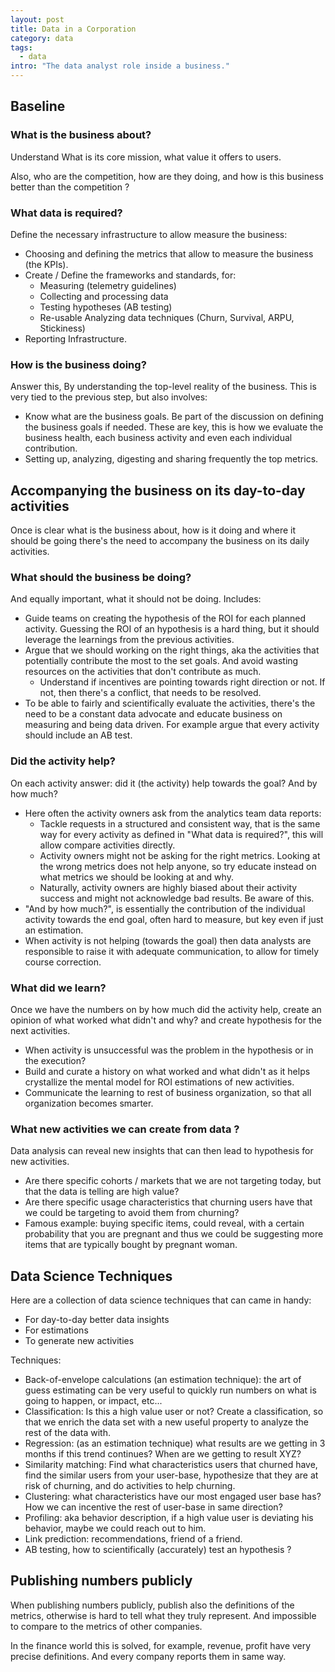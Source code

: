 ```yaml
---
layout: post
title: Data in a Corporation
category: data
tags:
  - data
intro: "The data analyst role inside a business."
---
```


## Baseline


### What is the business about?

Understand What is its core mission, what value it offers to users.

Also, who are the competition, how are they doing, and how is this business better than the competition ?


### What data is required?

Define the necessary infrastructure to allow measure the business:

- Choosing and defining the metrics that allow to measure the business (the KPIs).
- Create / Define the frameworks and standards, for:
   - Measuring (telemetry guidelines)
   - Collecting and processing data
   - Testing hypotheses (AB testing)
   - Re-usable Analyzing data techniques (Churn, Survival, ARPU, Stickiness)
- Reporting Infrastructure.


### How is the business doing?

 Answer this, By understanding the top-level reality of the business. This is very tied to the previous step, but also involves:

- Know what are the business goals. Be part of the discussion on defining the business goals if needed. These are key, this is how we evaluate the business health, each business activity and even each individual contribution.
- Setting up, analyzing, digesting and sharing frequently the top metrics.






## Accompanying the business on its day-to-day activities

Once is clear what is the business about, how is it doing and where it should be going there's the need to accompany the business on its daily activities.

### What should the business be doing?

And equally important, what it should not be doing. Includes:

- Guide teams on creating the hypothesis of the ROI for each planned activity. Guessing the ROI of an hypothesis is a hard thing, but it should leverage the learnings from the previous activities.
- Argue that we should working on the right things, aka the activities that potentially contribute the most to the set goals. And avoid wasting resources on the activities that don't contribute as much.
   - Understand if incentives are pointing towards right direction or not. If not, then there's a conflict, that needs to be resolved.
- To be able to fairly and scientifically evaluate the activities, there's the need to be a constant data advocate and educate business on measuring and being data driven. For example argue that every activity should include an AB test.



### Did the activity help?

On each activity answer: did it (the activity) help towards the goal? And by how much?

- Here often the activity owners ask from the analytics team data reports:
  - Tackle requests in a structured and consistent way, that is the same way for every activity as defined in "What data is required?", this will allow compare activities directly.
  - Activity owners might not be asking for the right metrics. Looking at the wrong metrics does not help anyone, so try educate instead on what metrics we should be looking at and why.
  - Naturally, activity owners are highly biased about their activity success and might not acknowledge bad results. Be aware of this.
- "And by how much?", is essentially the contribution of the individual activity towards the end goal, often hard to measure, but key even if just an estimation.
- When activity is not helping (towards the goal) then data analysts are responsible to raise it with adequate communication, to allow for timely course correction.



### What did we learn?

Once we have the numbers on by how much did the activity help, create an opinion of what worked what didn't and why? and create hypothesis for the next activities.

- When activity is unsuccessful was the problem in the hypothesis or in the execution?
- Build and curate a history on what worked and what didn't as it helps crystallize the mental model for ROI estimations of new activities.
- Communicate the learning to rest of business organization, so that all organization becomes smarter.


### What new activities we can create from data ?

Data analysis can reveal new insights that can then lead to hypothesis for new activities.

- Are there specific cohorts / markets that we are not targeting today, but that the data is telling are high value?
- Are there specific usage characteristics that churning users have that we could be targeting to avoid them from churning?
- Famous example: buying specific items, could reveal, with a certain probability that you are pregnant and thus we could be suggesting more items that are typically bought by pregnant woman.




## Data Science Techniques

Here are a collection of data science techniques that can came in handy:

- For day-to-day better data insights
- For estimations
- To generate new activities

Techniques:

- Back-of-envelope calculations (an estimation technique): the art of guess estimating can be very useful to quickly run numbers on what is going to happen, or impact, etc... 
- Classification: Is this a high value user or not? Create a classification, so that we enrich the data set with a new useful property to analyze the rest of the data with.
- Regression: (as an estimation technique) what results are we getting in 3 months if this trend continues? When are we getting to result XYZ?
- Similarity matching: Find what characteristics users that churned have, find the similar users from your user-base, hypothesize that they are at risk of churning, and do activities to help churning.
- Clustering: what characteristics have our most engaged user base has? How we can incentive the rest of user-base in same direction?
- Profiling: aka behavior description, if a high value user is deviating his behavior, maybe we could reach out to him.
- Link prediction: recommendations, friend of a friend.
- AB testing, how to scientifically (accurately) test an hypothesis ?






## Publishing numbers publicly

When publishing numbers publicly, publish also the definitions of the metrics, otherwise is hard to tell what they truly represent. And impossible to compare to the metrics of other companies.

In the finance world this is solved, for example, revenue, profit have very precise definitions. And every company reports them in same way.
